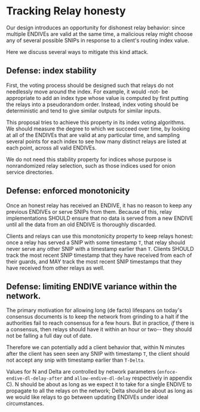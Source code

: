 
# Tracking Relay honesty

Our design introduces an opportunity for dishonest relay behavior:
since multiple ENDIVEs are valid at the same time, a malicious relay
might choose any of several possible SNIPs in response to a client's
routing index value.

Here we discuss several ways to mitigate this kind attack.

## Defense: index stability

First, the voting process should be designed such that relays do not
needlessly move around the index.  For example, it would -not- be
appropriate to add an index type whose value is computed by first
putting the relays into a pseudorandom order.  Instead, index voting
should be deterministic and tend to give similar outputs for similar
inputs.

This proposal tries to achieve this property in its index voting
algorithms.  We should measure the degree to which we succeed over
time, by looking at all of the ENDIVEs that are valid at any
particular time, and sampling several points for each index to see
how many distinct relays are listed at each point, across all valid
ENDIVEs.

We do not need this stability property for indices whose purpose is
nonrandomized relay selection, such as those indices used for onion
service directories.

## Defense: enforced monotonicity

Once an honest relay has received an ENDIVE, it has no reason to
keep any previous ENDIVEs or serve SNIPs from them.  Because of
this, relay implementations SHOULD ensure that no data is served
from a new ENDIVE until all the data from an old ENDIVE is
thoroughly discarded.

Clients and relays can use this monotonicity property to keep relays
honest: once a relay has served a SNIP with some timestamp `T`, that
relay should never serve any other SNIP with a timestamp earlier than
`T`.  Clients SHOULD track the most recent SNIP timestamp that they
have received from each of their guards, and MAY track the most
recent SNIP timestamps that they have received from other relays as
well.

## Defense: limiting ENDIVE variance within the network.

The primary motivation for allowing long (de facto) lifespans on
today's consensus documents is to keep the network from grinding to
a halt if the authorities fail to reach consensus for a few hours.
But in practice, _if_ there is a consensus, then relays should have
it within an hour or two-- they should not be falling a full day out
of date.

Therefore we can potentially add a client behavior that, within N
minutes after the client has seen seen any SNIP with timestamp `T`,
the client should not accept any snip with timestamp earlier than
`T-Delta`.

Values for N and Delta are controlled by network parameters
(`enfoce-endive-dl-delay-after` and `allow-endive-dl-delay`
respectively in appendix C).  N should be about as long as we expect
it to take for a single ENDIVE to propagate to all the relays on the
network; Delta should be about as long as we would like relays to go
between updating ENDIVEs under ideal circumstances.
